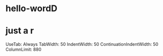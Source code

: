 # hello-wordD
# just a r
UseTab: Always 
TabWidth: 50
IndentWidth: 50 
ContinuationIndentWidth: 50
ColumnLimit: 880
